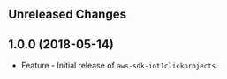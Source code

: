 Unreleased Changes
------------------

1.0.0 (2018-05-14)
------------------

* Feature - Initial release of `aws-sdk-iot1clickprojects`.

